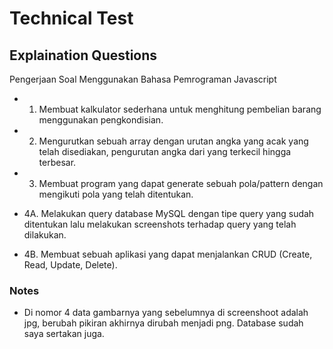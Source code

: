 # Technical Test

## Explaination Questions

Pengerjaan Soal Menggunakan Bahasa Pemrograman Javascript

- 1. Membuat kalkulator sederhana untuk menghitung pembelian barang menggunakan pengkondisian.

- 2. Mengurutkan sebuah array dengan urutan angka yang acak yang telah disediakan, pengurutan angka dari yang terkecil hingga terbesar.

- 3. Membuat program yang dapat generate sebuah pola/pattern dengan mengikuti pola yang telah ditentukan.

- 4A. Melakukan query database MySQL dengan tipe query yang sudah ditentukan lalu melakukan screenshots terhadap query yang telah dilakukan.

- 4B. Membuat sebuah aplikasi yang dapat menjalankan CRUD (Create, Read, Update, Delete).

### Notes

- Di nomor 4 data gambarnya yang sebelumnya di screenshoot adalah jpg, berubah pikiran akhirnya dirubah menjadi png. Database sudah saya sertakan juga.
